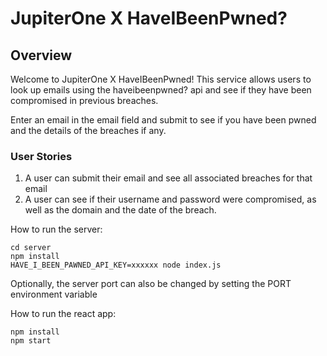 <h1>JupiterOne X HaveIBeenPwned?</h1>

<h2>Overview</h2>
Welcome to JupiterOne X HaveIBeenPwned! This service allows users to look up emails using the haveibeenpwned? api and see if they have been compromised in previous breaches. 

Enter an email in the email field and submit to see if you have been pwned and the details of the breaches if any. 


<h3>User Stories</h3>

1. A user can submit their email and see all associated breaches for that email
2. A user can see if their username and password were compromised, as well as the domain and the date of the breach. 


How to run the server:
```
cd server
npm install
HAVE_I_BEEN_PAWNED_API_KEY=xxxxxx node index.js
```
Optionally, the server port can also be changed by setting the PORT environment variable

How to run the react app:
```
npm install
npm start
```
